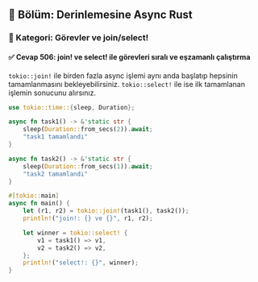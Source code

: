 ## 📘 Bölüm: Derinlemesine Async Rust  
### 🔹 Kategori: Görevler ve join/select!  
#### ✅ Cevap 506: join! ve select! ile görevleri sıralı ve eşzamanlı çalıştırma

`tokio::join!` ile birden fazla async işlemi aynı anda başlatıp hepsinin tamamlanmasını bekleyebilirsiniz. `tokio::select!` ile ise ilk tamamlanan işlemin sonucunu alırsınız.

```rust
use tokio::time::{sleep, Duration};

async fn task1() -> &'static str {
    sleep(Duration::from_secs(2)).await;
    "task1 tamamlandı"
}

async fn task2() -> &'static str {
    sleep(Duration::from_secs(1)).await;
    "task2 tamamlandı"
}

#[tokio::main]
async fn main() {
    let (r1, r2) = tokio::join!(task1(), task2());
    println!("join!: {} ve {}", r1, r2);

    let winner = tokio::select! {
        v1 = task1() => v1,
        v2 = task2() => v2,
    };
    println!("select!: {}", winner);
}
```

